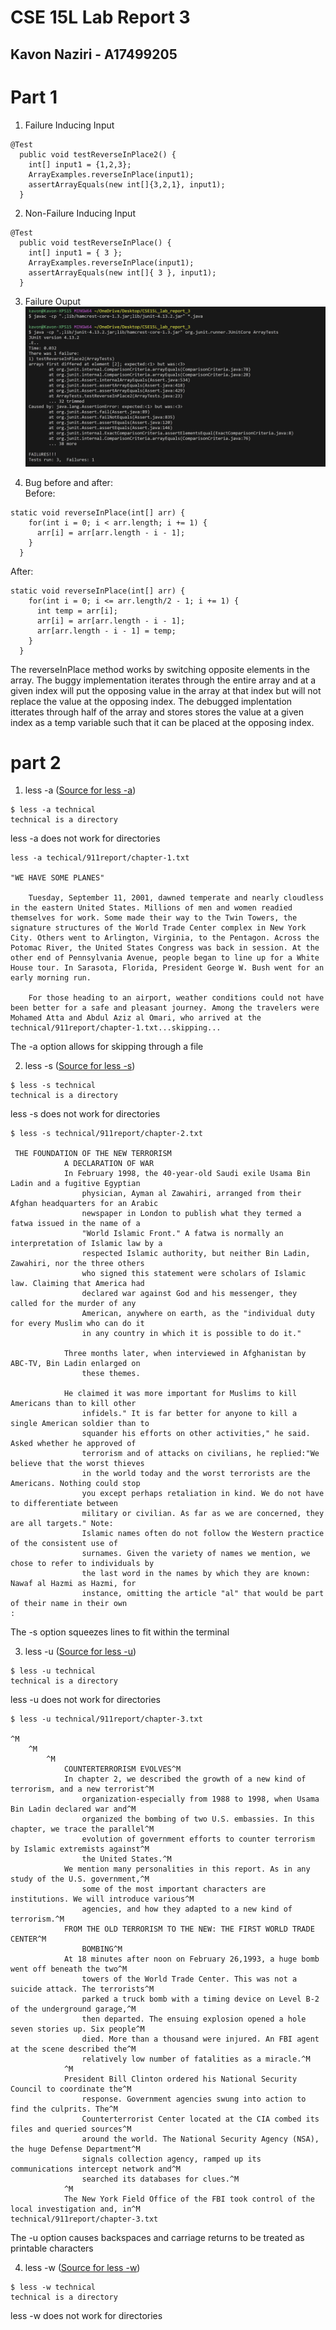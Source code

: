 # CSE 15L Lab Report 3
## Kavon Naziri - A17499205

# Part 1
1. Failure Inducing Input
```
@Test
  public void testReverseInPlace2() {
    int[] input1 = {1,2,3};
    ArrayExamples.reverseInPlace(input1);
    assertArrayEquals(new int[]{3,2,1}, input1);
  }
```
2. Non-Failure Inducing Input
```
@Test
  public void testReverseInPlace() {
    int[] input1 = { 3 };
    ArrayExamples.reverseInPlace(input1);
    assertArrayEquals(new int[]{ 3 }, input1);
  }
```
3. Failure Ouput
![Image](cse15l_lab3_ss_1-1.png)

4. Bug before and after:<br>
Before:
```
static void reverseInPlace(int[] arr) {
    for(int i = 0; i < arr.length; i += 1) {
      arr[i] = arr[arr.length - i - 1];
    }
  }
```
After:
```
static void reverseInPlace(int[] arr) {
    for(int i = 0; i <= arr.length/2 - 1; i += 1) {
      int temp = arr[i];
      arr[i] = arr[arr.length - i - 1];
      arr[arr.length - i - 1] = temp;
    }
  }
```
The reverseInPlace method works by switching opposite elements in the array. The buggy implementation iterates through the entire array and at a given index will put the opposing value in the array at that index but will not replace the value at the opposing index. The debugged implentation itterates through half of the array and stores stores the value at a given index as a temp variable such that it can be placed at the opposing index. 

# part 2

1. less -a ([Source for less -a](https://man7.org/linux/man-pages/man1/less.1.html))

```
$ less -a technical
technical is a directory
```

less -a does not work for directories

```
less -a techical/911report/chapter-1.txt

"WE HAVE SOME PLANES"

    Tuesday, September 11, 2001, dawned temperate and nearly cloudless in the eastern United States. Millions of men and women readied themselves for work. Some made their way to the Twin Towers, the signature structures of the World Trade Center complex in New York City. Others went to Arlington, Virginia, to the Pentagon. Across the Potomac River, the United States Congress was back in session. At the other end of Pennsylvania Avenue, people began to line up for a White House tour. In Sarasota, Florida, President George W. Bush went for an early morning run.

    For those heading to an airport, weather conditions could not have been better for a safe and pleasant journey. Among the travelers were Mohamed Atta and Abdul Aziz al Omari, who arrived at the technical/911report/chapter-1.txt...skipping...
```

The -a option allows for skipping through a file

2. less -s ([Source for less -s](https://man7.org/linux/man-pages/man1/less.1.html))

```
$ less -s technical
technical is a directory
```

less -s does not work for directories

```
$ less -s technical/911report/chapter-2.txt

 THE FOUNDATION OF THE NEW TERRORISM
            A DECLARATION OF WAR
            In February 1998, the 40-year-old Saudi exile Usama Bin Ladin and a fugitive Egyptian    
                physician, Ayman al Zawahiri, arranged from their Afghan headquarters for an Arabic  
                newspaper in London to publish what they termed a fatwa issued in the name of a      
                "World Islamic Front." A fatwa is normally an interpretation of Islamic law by a     
                respected Islamic authority, but neither Bin Ladin, Zawahiri, nor the three others   
                who signed this statement were scholars of Islamic law. Claiming that America had    
                declared war against God and his messenger, they called for the murder of any        
                American, anywhere on earth, as the "individual duty for every Muslim who can do it  
                in any country in which it is possible to do it."

            Three months later, when interviewed in Afghanistan by ABC-TV, Bin Ladin enlarged on     
                these themes.

            He claimed it was more important for Muslims to kill Americans than to kill other        
                infidels." It is far better for anyone to kill a single American soldier than to     
                squander his efforts on other activities," he said. Asked whether he approved of     
                terrorism and of attacks on civilians, he replied:"We believe that the worst thieves 
                in the world today and the worst terrorists are the Americans. Nothing could stop    
                you except perhaps retaliation in kind. We do not have to differentiate between      
                military or civilian. As far as we are concerned, they are all targets." Note:       
                Islamic names often do not follow the Western practice of the consistent use of      
                surnames. Given the variety of names we mention, we chose to refer to individuals by 
                the last word in the names by which they are known: Nawaf al Hazmi as Hazmi, for     
                instance, omitting the article "al" that would be part of their name in their own    
:
```

The -s option squeezes lines to fit within the terminal

3. less -u ([Source for less -u](https://man7.org/linux/man-pages/man1/less.1.html))
 
```
$ less -u technical
technical is a directory
```

less -u does not work for directories

```
$ less -u technical/911report/chapter-3.txt

^M
    ^M
        ^M
            COUNTERTERRORISM EVOLVES^M
            In chapter 2, we described the growth of a new kind of terrorism, and a new terrorist^M  
                organization-especially from 1988 to 1998, when Usama Bin Ladin declared war and^M   
                organized the bombing of two U.S. embassies. In this chapter, we trace the parallel^M
                evolution of government efforts to counter terrorism by Islamic extremists against^M 
                the United States.^M
            We mention many personalities in this report. As in any study of the U.S. government,^M  
                some of the most important characters are institutions. We will introduce various^M  
                agencies, and how they adapted to a new kind of terrorism.^M
            FROM THE OLD TERRORISM TO THE NEW: THE FIRST WORLD TRADE CENTER^M
                BOMBING^M
            At 18 minutes after noon on February 26,1993, a huge bomb went off beneath the two^M     
                towers of the World Trade Center. This was not a suicide attack. The terrorists^M    
                parked a truck bomb with a timing device on Level B-2 of the underground garage,^M   
                then departed. The ensuing explosion opened a hole seven stories up. Six people^M    
                died. More than a thousand were injured. An FBI agent at the scene described the^M   
                relatively low number of fatalities as a miracle.^M
            ^M
            President Bill Clinton ordered his National Security Council to coordinate the^M
                response. Government agencies swung into action to find the culprits. The^M
                Counterterrorist Center located at the CIA combed its files and queried sources^M    
                around the world. The National Security Agency (NSA), the huge Defense Department^M  
                signals collection agency, ramped up its communications intercept network and^M      
                searched its databases for clues.^M
            ^M
            The New York Field Office of the FBI took control of the local investigation and, in^M   
technical/911report/chapter-3.txt
```

The -u option causes backspaces and carriage returns to be treated as printable characters

4. less -w ([Source for less -w](https://man7.org/linux/man-pages/man1/less.1.html))

```
$ less -w technical
technical is a directory
```

less -w does not work for directories

```

```

